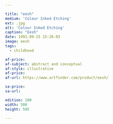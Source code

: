 ```yaml
---

title: "eesh"
medium: 'Colour Inked Etching'
ext: .jpg
alt: 'Colour Inked Etching'
caption: "Eesh"
date: 1991-09-25 15:26:03
image: eesh
tags:
  - childhood

af-price:
af-subject: abstract and conceptual
af-style: illustrative
af-price:
af-url: https://www.artfinder.com/product/eesh/

sa-price:
sa-url:

edition: 100
width: 500
height: 505

---
```

